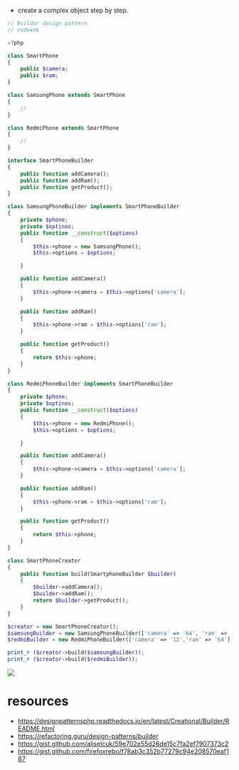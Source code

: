 * create a complex object step by step.

```php
// Builder design pattern                                                            
// code4mk

<?php

class SmartPhone
{
    public $camera;
    public $ram;
}

class SamsungPhone extends SmartPhone
{
    //
}

class RedmiPhone extends SmartPhone
{
    //
}

interface SmartPhoneBuilder
{
    public function addCamera();
    public function addRam();
    public function getProduct();
}

class SamsungPhoneBuilder implements SmartPhoneBuilder
{
    private $phone;
    private $optinos;
    public function __construct($options)
    {
        $this->phone = new SamsungPhone();
        $this->options = $options;

    }

    public function addCamera()
    {
        $this->phone->camera = $this->options['camera'];
    }

    public function addRam()
    {
        $this->phone->ram = $this->options['ram'];
    }

    public function getProduct()
    {
        return $this->phone;
    }
}

class RedmiPhoneBuilder implements SmartPhoneBuilder
{
    private $phone;
    private $optinos;
    public function __construct($options)
    {
        $this->phone = new RedmiPhone();
        $this->options = $options;

    }

    public function addCamera()
    {
        $this->phone->camera = $this->options['camera'];
    }

    public function addRam()
    {
        $this->phone->ram = $this->options['ram'];
    }

    public function getProduct()
    {
        return $this->phone;
    }
}

class SmartPhoneCreator
{
    public function build(SmartphoneBuilder $builder)
    {
        $builder->addCamera();
        $builder->addRam();
        return $builder->getProduct();
    }
}

$creator = new SmartPhoneCreator();
$samsungBuilder = new SamsungPhoneBuilder(['camera' => '64', 'ram' => '16']);
$redmiBuilder = new RedmiPhoneBuilder(['camera' => '12','ram' => '64']);

print_r ($creator->build($samsungBuilder));
print_r ($creator->build($redmiBuilder));
```
![](https://refactoring.guru/images/patterns/content/builder/builder-en.png)

# resources

* https://designpatternsphp.readthedocs.io/en/latest/Creational/Builder/README.html
*  https://refactoring.guru/design-patterns/builder
* https://gist.github.com/aliselcuk/59e702e55d26de15c7fa2ef7907373c2
* https://gist.github.com/firefoxrebo/f78ab3c352b77279c94e208570eaf187
